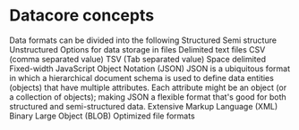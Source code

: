 # Datacore concepts

Data formats can be divided into the following
  Structured
  Semi structure
  Unstructured
Options for data storage in files
 Delimited text files
			CSV (comma separated value)
			TSV (Tab separated value)
			Space delimited
			Fixed-width 
JavaScript Object Notation (JSON)
			JSON is a ubiquitous format in which a hierarchical document schema is used to define data entities (objects) that have multiple attributes. Each attribute might be an object (or a collection of           objects); making JSON a flexible format that's good for both structured and semi-structured data.
Extensive Markup Language (XML)
Binary Large Object (BLOB)
Optimized file formats
  
		
